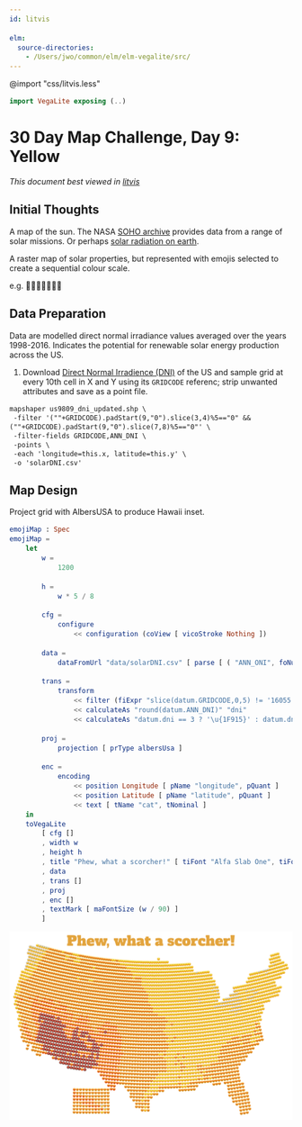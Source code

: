 ```yaml
---
id: litvis

elm:
  source-directories:
    - /Users/jwo/common/elm/elm-vegalite/src/
---
```


@import "css/litvis.less"

```elm {l=hidden}
import VegaLite exposing (..)
```

# 30 Day Map Challenge, Day 9: Yellow

_This document best viewed in [litvis](https://github.com/gicentre/litvis)_

## Initial Thoughts

A map of the sun. The NASA [SOHO archive](https://sohowww.nascom.nasa.gov/data/archive.html) provides data from a range of solar missions. Or perhaps [solar radiation on earth](https://www.nrel.gov/gis/data-solar.html).

A raster map of solar properties, but represented with emojis selected to create a sequential colour scale.

e.g. 🤕🙂🥰😍🥵😡👹

## Data Preparation

Data are modelled direct normal irradiance values averaged over the years 1998-2016. Indicates the potential for renewable solar energy production across the US.

1. Download [Direct Normal Irradience (DNI)](https://www.nrel.gov/gis/data-solar.html) of the US and sample grid at every 10th cell in X and Y using its `GRIDCODE` referenc; strip unwanted attributes and save as a point file.

```
mapshaper us9809_dni_updated.shp \
 -filter '(""+GRIDCODE).padStart(9,"0").slice(3,4)%5=="0" && (""+GRIDCODE).padStart(9,"0").slice(7,8)%5=="0"' \
 -filter-fields GRIDCODE,ANN_DNI \
 -points \
 -each 'longitude=this.x, latitude=this.y' \
 -o 'solarDNI.csv'
```

## Map Design

Project grid with AlbersUSA to produce Hawaii inset.

```elm {l}
emojiMap : Spec
emojiMap =
    let
        w =
            1200

        h =
            w * 5 / 8

        cfg =
            configure
                << configuration (coView [ vicoStroke Nothing ])

        data =
            dataFromUrl "data/solarDNI.csv" [ parse [ ( "ANN_ONI", foNum ) ] ]

        trans =
            transform
                << filter (fiExpr "slice(datum.GRIDCODE,0,5) != '16055' && slice(datum.GRIDCODE,-4) > '1855'")
                << calculateAs "round(datum.ANN_DNI)" "dni"
                << calculateAs "datum.dni == 3 ? '\u{1F915}' : datum.dni == 4 ? '🙂' : datum.dni == 5 || datum.dni == 6 ? '😍':  datum.dni == 7 ? '😡'  : '👹'" "cat"

        proj =
            projection [ prType albersUsa ]

        enc =
            encoding
                << position Longitude [ pName "longitude", pQuant ]
                << position Latitude [ pName "latitude", pQuant ]
                << text [ tName "cat", tNominal ]
    in
    toVegaLite
        [ cfg []
        , width w
        , height h
        , title "Phew, what a scorcher!" [ tiFont "Alfa Slab One", tiFontWeight Normal, tiFontSize 60, tiColor "rgb(238,161,20)", tiOffset -20 ]
        , data
        , trans []
        , proj
        , enc []
        , textMark [ maFontSize (w / 90) ]
        ]
```

![day 9](images/day09.png)
